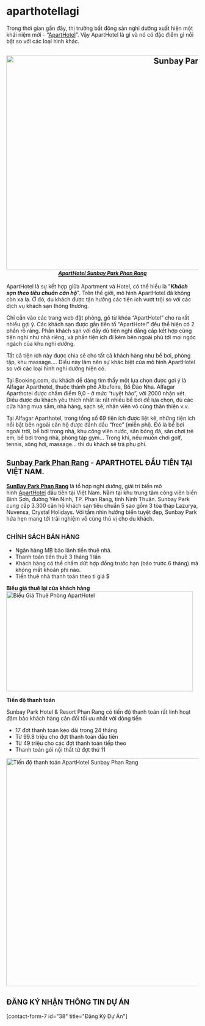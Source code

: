 # aparthotellagi
Trong thời gian gần đây, thị trường bất động sản nghỉ dưỡng xuất hiện một khái niệm mới - “<a href="https://phanrealty.com/khai-niem-aparthotel/">ApartHotel</a>”. Vậy ApartHotel là gì và nó có đặc điểm gì nổi bật so với các loại hình khác.
<h2 style="text-align: center;"><img class="alignnone wp-image-262 size-full" src="https://phanrealty.com/wp-content/uploads/2019/05/sunbay-park-phan-rang-3.jpg" alt="Sunbay Park Phan Rang" width="1000" height="562" /><a href="https://phanrealty.com/sunbay-park-hotel-resort-phan-rang/"><em><span style="font-size: 10pt;">ApartHotel Sunbay Park Phan Rang</span></em></a></h2>
ApartHotel là sự kết hợp giữa Apartment và Hotel, có thể hiểu là "<em><strong>Khách sạn theo tiêu chuẩn căn hộ</strong></em>". Trên thế giới, mô hình ApartHotel đã không còn xa lạ. Ở đó, du khách được tận hưởng các tiện ích vượt trội so với các dịch vụ khách sạn thông thường.

Chỉ cần vào các trang web đặt phòng, gõ từ khóa “ApartHotel” cho ra rất nhiều gợi ý. Các khách sạn được gắn tiền tố “ApartHotel” đều thể hiện có 2 phần rõ ràng. Phần khách sạn với đầy đủ tiện nghi đẳng cấp kết hợp cùng tiện nghi như nhà riêng, và phần tiện ích đi kèm bên ngoài phủ tới mọi ngóc ngách của khu nghỉ dưỡng.

Tất cả tiện ích này được chia sẻ cho tất cả khách hàng như bể bơi, phòng tập, khu massage…. Điều này làm nên sự khác biệt của mô hình ApartHotel so với các loại hình nghỉ dưỡng hiện có.

Tại Booking.com, du khách dễ dàng tìm thấy một lựa chọn được gợi ý là Alfagar Aparthotel, thuộc thành phố Albufeira, Bồ Đào Nha. Alfagar Aparthotel được chấm điểm 9,0 - ở mức “tuyệt hảo”, với 2000 nhận xét. Điều được du khách yêu thích nhất là: rất nhiều bể bơi để lựa chọn, đủ các cửa hàng mua sắm, nhà hàng, sạch sẽ, nhân viên vô cùng thân thiện v.v.

Tại Alfagar Aparthotel, trong tổng số 69 tiện ích được liệt kê, những tiện ích nổi bật bên ngoài căn hộ được đánh dấu “free” (miễn phí). Đó là bể bơi ngoài trời, bể bơi trong nhà, khu công viên nước, sân bóng đá, sân chơi trẻ em, bể bơi trong nhà, phòng tập gym… Trong khi, nếu muốn chơi golf, tennis, xông hơi, massage… thì du khách sẽ trả phụ phí.
<h2><span style="font-size: 14pt;"><a href="https://phanrealty.com/sunbay-park-hotel-resort-phan-rang/"><strong>Sunbay Park Phan Rang</strong></a> - APARTHOTEL ĐẦU TIÊN TẠI VIỆT NAM.</span></h2>
<a href="https://phanrealty.com/sunbay-park-hotel-resort-phan-rang/"><strong>SunBay Park Phan Rang</strong></a> là tổ hợp nghỉ dưỡng, giải trí biển mô hình <a href="https://phanrealty.com/khai-niem-aparthotel/">ApartHotel</a> đầu tiên tại Việt Nam. Nằm tại khu trung tâm công viên biển Bình Sơn, đường Yên Ninh, TP. Phan Rang, tỉnh Ninh Thuận. Sunbay Park cung cấp 3.300 căn hộ khách sạn tiêu chuẩn 5 sao gồm 3 tòa tháp Lazurya, Nuvensa, Crystal Holidays. Với tầm nhìn hướng biển tuyệt đẹp, Sunbay Park hứa hẹn mang tới trải nghiệm vô cùng thú vị cho du khách.
<h2><span style="font-size: 12pt;"><strong>CHÍNH SÁCH BÁN HÀNG</strong></span></h2>
<ul>
 	<li>Ngân hàng MB bảo lãnh tiền thuê nhà.</li>
 	<li>Thanh toán tiền thuê 3 tháng 1 lần</li>
 	<li>Khách hàng có thể chấm dứt hợp đồng trước hạn (báo trước 6 tháng) mà không mất khoản phí nào.</li>
 	<li>Tiền thuê nhà thanh toán theo tỉ giá $</li>
</ul>
<strong>Biểu giá thuê lại của khách hàng</strong>

<img class="alignnone wp-image-281 size-full" src="https://phanrealty.com/wp-content/uploads/2019/05/bieu-gia-thue-lai-cua-khach-hang.png" sizes="(max-width: 489px) 100vw, 489px" srcset="https://phanrealty.com/wp-content/uploads/2019/05/bieu-gia-thue-lai-cua-khach-hang.png 489w, https://phanrealty.com/wp-content/uploads/2019/05/bieu-gia-thue-lai-cua-khach-hang-300x161.png 300w" alt="Biểu Giá Thuê Phòng ApartHotel" width="489" height="262" />

<strong>Tiến độ thanh toán</strong>

Sunbay Park Hotel &amp; Resort Phan Rang có tiến độ thanh toán rất linh hoạt đảm bảo khách hàng cân đối tối ưu nhất với dòng tiền
<ul>
 	<li>17 đợt thanh toán kéo dài trong 24 tháng</li>
 	<li>Từ 99.8 triệu cho đợt thanh toán đầu tiên</li>
 	<li>Từ 49 triệu cho các đợt thanh toán tiếp theo</li>
 	<li>Thanh toán gói nội thất từ đợt thứ 11</li>
</ul>
<img class="alignnone wp-image-282 size-full" src="https://phanrealty.com/wp-content/uploads/2019/05/tien-do-thanh-toan.png" sizes="(max-width: 598px) 100vw, 598px" srcset="https://phanrealty.com/wp-content/uploads/2019/05/tien-do-thanh-toan.png 598w, https://phanrealty.com/wp-content/uploads/2019/05/tien-do-thanh-toan-150x150.png 150w, https://phanrealty.com/wp-content/uploads/2019/05/tien-do-thanh-toan-300x300.png 300w" alt="Tiến độ thanh toán ApartHotel Sunbay Phan Rang" width="598" height="597" />
<h2><span style="font-size: 14pt;">ĐĂNG KÝ NHẬN THÔNG TIN DỰ ÁN </span></h2>
[contact-form-7 id="38" title="Đăng Ký Dự Án"]
